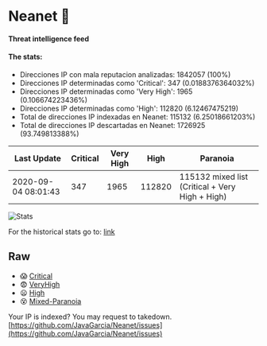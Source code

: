 # Neanet :hocho:
#### Threat intelligence feed
#### The stats:

- Direcciones IP con mala reputacion analizadas: 1842057 (100%)
- Direcciones IP determinadas como 'Critical':  347 (0.0188376364032%)
- Direcciones IP determinadas como 'Very High':  1965 (0.106674223436%)
- Direcciones IP determinadas como 'High':  112820 (6.12467475219)
- Total de direcciones IP indexadas en Neanet:  115132 (6.25018661203%)
- Total de direcciones IP descartadas en Neanet:  1726925 (93.749813388%)

| Last Update | Critical | Very High | High | Paranoia |
| --- | --- | --- | --- | --- |
| 2020-09-04 08:01:43 | 347 | 1965 | 112820 | 115132 mixed list (Critical + Very High + High)|

![Stats](https://docs.google.com/spreadsheets/d/e/2PACX-1vSnaNMIXVabIpDJjufMlzH7poXnshF3mgd8Is1g9ytUEzVsP5my4Trn8f-xkoLLQ38xpL3HtmUexLo6/pubchart?oid=501124687&format=image)

For the historical stats go to: [link](/stats.csv)
## Raw
- :scream: [Critical](https://raw.githubusercontent.com/JavaGarcia/Neanet/master/blacklists/neanet_critical.txt)
- :fearful: [VeryHigh](https://raw.githubusercontent.com/JavaGarcia/Neanet/master/blacklists/neanet_veryHigh.txtt)
- :frowning: [High](https://raw.githubusercontent.com/JavaGarcia/Neanet/master/blacklists/neanet_high.txt)
- :dizzy_face: [Mixed-Paranoia](https://raw.githubusercontent.com/JavaGarcia/Neanet/master/blacklists/neanet_all.txt)


Your IP is indexed? You may request to takedown. [https://github.com/JavaGarcia/Neanet/issues](https://github.com/JavaGarcia/Neanet/issues)

























































































































































































































































































































































































































































































































































